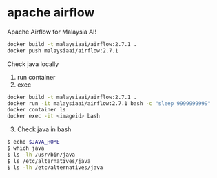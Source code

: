 # apache airflow

Apache Airflow for Malaysia AI!

```bash
docker build -t malaysiaai/airflow:2.7.1 .
docker push malaysiaai/airflow:2.7.1
```

Check java locally
1. run container
2. exec

```bash
docker build -t malaysiaai/airflow:2.7.1 .
docker run -it malaysiaai/airflow:2.7.1 bash -c "sleep 9999999999"
docker container ls
docker exec -it <imageid> bash
```

3. Check java in bash

```bash
$ echo $JAVA_HOME
$ which java
$ ls -lh /usr/bin/java
$ ls /etc/alternatives/java
$ ls -lh /etc/alternatives/java
```

